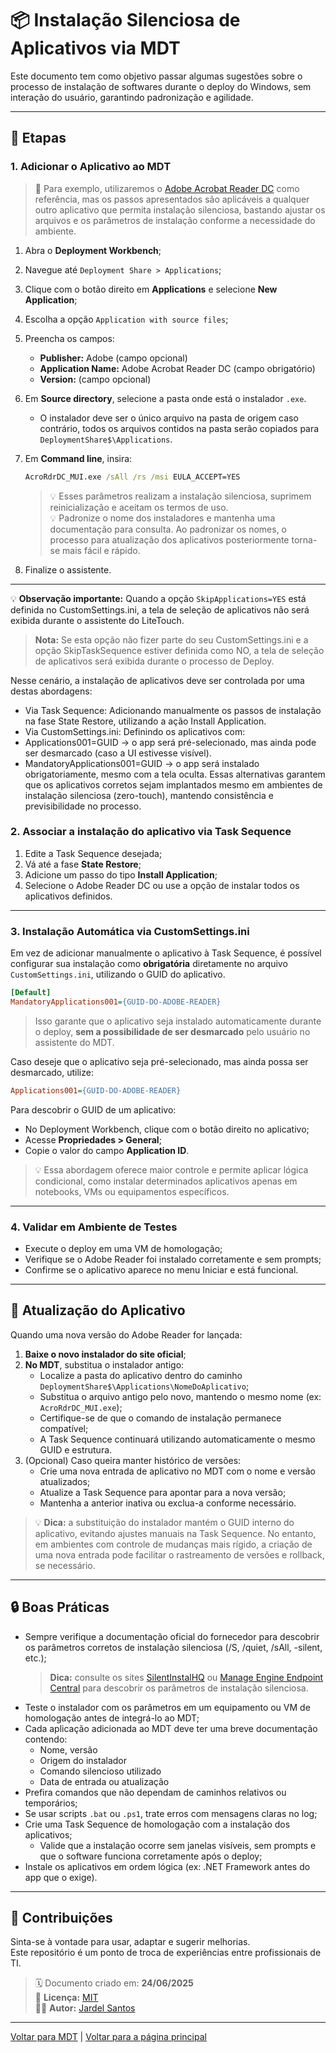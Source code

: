 # 📦 Instalação Silenciosa de Aplicativos via MDT

Este documento tem como objetivo passar algumas sugestões sobre o processo de instalação de softwares durante o deploy do Windows, sem interação do usuário, garantindo padronização e agilidade.

---

## 🧭 Etapas

### 1. Adicionar o Aplicativo ao MDT

> 📌 Para exemplo, utilizaremos o [Adobe Acrobat Reader DC](https://get.adobe.com/br/reader/enterprise/) como referência, mas os passos apresentados são aplicáveis a qualquer outro aplicativo que permita instalação silenciosa, bastando ajustar os arquivos e os parâmetros de instalação conforme a necessidade do ambiente.  

1. Abra o **Deployment Workbench**;
2. Navegue até `Deployment Share > Applications`;
3. Clique com o botão direito em **Applications** e selecione **New Application**;
4. Escolha a opção `Application with source files`;
5. Preencha os campos:
   - **Publisher:** Adobe (campo opcional)
   - **Application Name:** Adobe Acrobat Reader DC (campo obrigatório)
   - **Version:** (campo opcional)
6. Em **Source directory**, selecione a pasta onde está o instalador `.exe`.
   - O instalador deve ser o único arquivo na pasta de origem caso contrário, todos os arquivos contidos na pasta serão copiados para `DeploymentShare$\Applications`.
7. Em **Command line**, insira:

   ```cmd
   AcroRdrDC_MUI.exe /sAll /rs /msi EULA_ACCEPT=YES
   ```

   > 💡 Esses parâmetros realizam a instalação silenciosa, suprimem reinicialização e aceitam os termos de uso.  
   > 💡 Padronize o nome dos instaladores e mantenha uma documentação para consulta. Ao padronizar os nomes, o processo para atualização dos aplicativos posteriormente torna-se mais fácil e rápido.

9. Finalize o assistente.

---

💡 **Observação importante:**
Quando a opção `SkipApplications=YES` está definida no CustomSettings.ini, a tela de seleção de aplicativos não será exibida durante o assistente do LiteTouch.
> **Nota:** Se esta opção não fizer parte do seu CustomSettings.ini e a opção SkipTaskSequence estiver definida como NO, a tela de seleção de aplicativos será exibida durante o processo de Deploy.

Nesse cenário, a instalação de aplicativos deve ser controlada por uma destas abordagens:
- Via Task Sequence: Adicionando manualmente os passos de instalação na fase State Restore, utilizando a ação Install Application.
- Via CustomSettings.ini: Definindo os aplicativos com:
- Applications001=GUID → o app será pré-selecionado, mas ainda pode ser desmarcado (caso a UI estivesse visível).
- MandatoryApplications001=GUID → o app será instalado obrigatoriamente, mesmo com a tela oculta.
Essas alternativas garantem que os aplicativos corretos sejam implantados mesmo em ambientes de instalação silenciosa (zero-touch), mantendo consistência e previsibilidade no processo.

### 2. Associar a instalação do aplicativo via Task Sequence

1. Edite a Task Sequence desejada;
2. Vá até a fase **State Restore**;
3. Adicione um passo do tipo **Install Application**;
4. Selecione o Adobe Reader DC ou use a opção de instalar todos os aplicativos definidos.

---

### 3. Instalação Automática via CustomSettings.ini

Em vez de adicionar manualmente o aplicativo à Task Sequence, é possível configurar sua instalação como **obrigatória** diretamente no arquivo `CustomSettings.ini`, utilizando o GUID do aplicativo.

```ini
[Default]
MandatoryApplications001={GUID-DO-ADOBE-READER}
```

> Isso garante que o aplicativo seja instalado automaticamente durante o deploy, **sem a possibilidade de ser desmarcado** pelo usuário no assistente do MDT.

Caso deseje que o aplicativo seja pré-selecionado, mas ainda possa ser desmarcado, utilize:

```ini
Applications001={GUID-DO-ADOBE-READER}
```

Para descobrir o GUID de um aplicativo:
- No Deployment Workbench, clique com o botão direito no aplicativo;
- Acesse **Propriedades > General**;
- Copie o valor do campo **Application ID**.

> 💡 Essa abordagem oferece maior controle e permite aplicar lógica condicional, como instalar determinados aplicativos apenas em notebooks, VMs ou equipamentos específicos.

---

### 4. Validar em Ambiente de Testes

- Execute o deploy em uma VM de homologação;
- Verifique se o Adobe Reader foi instalado corretamente e sem prompts;
- Confirme se o aplicativo aparece no menu Iniciar e está funcional.

---

## 🔄 Atualização do Aplicativo

Quando uma nova versão do Adobe Reader for lançada:

1. **Baixe o novo instalador do site oficial**;
2. **No MDT**, substitua o instalador antigo:
   - Localize a pasta do aplicativo dentro do caminho `DeploymentShare$\Applications\NomeDoAplicativo`;
   - Substitua o arquivo antigo pelo novo, mantendo o mesmo nome (ex: `AcroRdrDC_MUI.exe`);
   - Certifique-se de que o comando de instalação permanece compatível;
   - A Task Sequence continuará utilizando automaticamente o mesmo GUID e estrutura.
3. (Opcional) Caso queira manter histórico de versões:
   - Crie uma nova entrada de aplicativo no MDT com o nome e versão atualizados;
   - Atualize a Task Sequence para apontar para a nova versão;
   - Mantenha a anterior inativa ou exclua-a conforme necessário.

> 💡 **Dica:** a substituição do instalador mantém o GUID interno do aplicativo, evitando ajustes manuais na Task Sequence. No entanto, em ambientes com controle de mudanças mais rígido, a criação de uma nova entrada pode facilitar o rastreamento de versões e rollback, se necessário.

---

## 🔒 Boas Práticas

- Sempre verifique a documentação oficial do fornecedor para descobrir os parâmetros corretos de instalação silenciosa (/S, /quiet, /sAll, -silent, etc.);
	> **Dica:** consulte os sites [SilentInstalHQ](https://silentinstallhq.com/) ou [Manage Engine Endpoint Central](https://www.manageengine.com/products/desktop-central/software-installation/latest-software.html) para descobrir os parâmetros de instalação silenciosa.
- Teste o instalador com os parâmetros em um equipamento ou VM de homologação antes de integrá-lo ao MDT;
- Cada aplicação adicionada ao MDT deve ter uma breve documentação contendo:
	- Nome, versão
	- Origem do instalador
	- Comando silencioso utilizado
	- Data de entrada ou atualização
- Prefira comandos que não dependam de caminhos relativos ou temporários;
- Se usar scripts `.bat` ou `.ps1`, trate erros com mensagens claras no log;
- Crie uma Task Sequence de homologação com a instalação dos aplicativos;
	- Valide que a instalação ocorre sem janelas visíveis, sem prompts e que o software funciona corretamente após o deploy;
- Instale os aplicativos em ordem lógica (ex: .NET Framework antes do app que o exige).

---

## 🤝 Contribuições

Sinta-se à vontade para usar, adaptar e sugerir melhorias.  
Este repositório é um ponto de troca de experiências entre profissionais de TI.

> 🗓 Documento criado em: **24/06/2025**  
> 💼 **Licença:** [MIT](../../LICENSE)  
> 🙋‍♂️ **Autor:** [Jardel Santos](https://www.linkedin.com/in/jardel-santos-2012)

---

[Voltar para MDT](../README.md) | [Voltar para a página principal](../../README.md)
